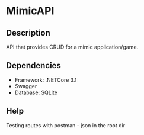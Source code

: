 # MimicAPI

## Description

API that provides CRUD for a mimic application/game.

## Dependencies

* Framework: .NETCore 3.1
* Swagger
* Database: SQLite

## Help

Testing routes with postman - json in the root dir
